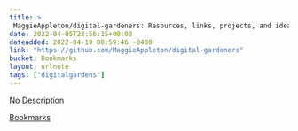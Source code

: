 ```yaml
---
title: > 
 MaggieAppleton/digital-gardeners: Resources, links, projects, and ideas for gardeners tending their digital notes on the public interwebs
date: 2022-04-05T22:56:15+00:00
dateadded: 2022-04-19 00:59:46 -0400
link: "https://github.com/MaggieAppleton/digital-gardeners"
bucket: Bookmarks
layout: urlnote
tags: ["digitalgardens"]
--- 
```

No Description
 <!-- end excerpt --> 
<div class='bucket'><a class='internal-link' href='/buckets/bookmarks'>Bookmarks</a></div> 
